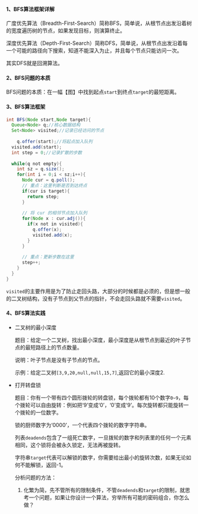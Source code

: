 #### 1、BFS算法框架详解

广度优先算法（Breadth-First-Search）简称BFS，简单说，从根节点出发沿着树的宽度遍历树的节点，如果发现目标，则演算终止。

深度优先算法（Depth-First-Search）简称DFS，简单说，从根节点出发沿着每一个可能的路径向下搜索，知道不能深入为止，并且每个节点只能访问一次。

其实DFS就是回溯算法。

#### 2、BFS问题的本质

BFS问题的本质：在一幅【图】中找到起点`start`到终点`target`的最短距离。

#### 3、BFS算法框架

```java
int BFS(Node start,Node target){
  Queue<Node> q;//核心数据结构
  Set<Node> visited;//记录已经访问的节点
  
 	q.offer(start);//将起点加入队列
  visited.add(start);
  int step = 0;//记录扩散的步数
  
  while(q not empty){
    int sz = q.size();
    for(int i = 0;i < sz;i++){
      Node cur = q.poll();
      // 重点：这里判断是否到达终点
      if(cur is target){
        return step;
      }
      
      // 将 cur 的相邻节点加入队列
      for(Node x : cur.adj()){
        if(x not in visited){
          q.offer(x);
          visited.add(x);
        }
      }
      
      // 重点：更新步数在这里
      step++;
    }
  }
}
```

`visited`的主要作用是为了防止走回头路，大部分的时候都是必须的，但是想一般的二叉树结构，没有子节点到父节点的指针，不会走回头路就不需要`visited`。

#### 4、BFS算法实践

* 二叉树的最小深度

  题目：给定一个二叉树，找出最小深度，最小深度是从根节点到最近的叶子节点的最短路径上的节点数量。

  说明：叶子节点是没有子节点的节点。

  示例：给定二叉树`[3,9,20,null,null,15,7]`,返回它的最小深度2.

* 打开转盘锁

  题目：你有一个带有四个圆形拨轮的转盘锁，每个拨轮都有10个数字`0~9`，每个拨轮可以自由旋转：例如把‘9’变成‘0’，‘0’变成‘9’。每次旋转都只能旋转一个拨轮的一位数字。

  锁的厨师数字为‘0000’，一个代表四个拨轮的数字字符串。

  列表`deadends`包含了一组死亡数字，一旦拨轮的数字和列表里的任何一个元素相同，这个锁将会被永久锁定，无法再被旋转。

  字符串`target`代表可以解锁的数字，你需要给出最小的旋转次数，如果无论如何不能解锁，返回-1。

  

  分析问题的方法：

  1. 化繁为简，先不管所有的限制条件，不管`deadends`和`target`的限制，就思考一个问题，如果让你设计一个算法，穷举所有可能的密码组合，你怎么做？

  